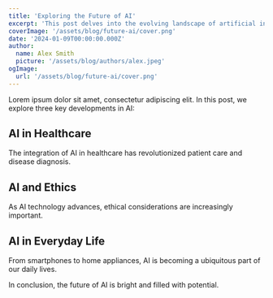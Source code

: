 ```yaml
---
title: 'Exploring the Future of AI'
excerpt: 'This post delves into the evolving landscape of artificial intelligence, highlighting three key developments.'
coverImage: '/assets/blog/future-ai/cover.png'
date: '2024-01-09T00:00:00.000Z'
author:
  name: Alex Smith
  picture: '/assets/blog/authors/alex.jpeg'
ogImage:
  url: '/assets/blog/future-ai/cover.png'
---
```



Lorem ipsum dolor sit amet, consectetur adipiscing elit. In this post, we explore three key developments in AI:

## AI in Healthcare
The integration of AI in healthcare has revolutionized patient care and disease diagnosis.

## AI and Ethics
As AI technology advances, ethical considerations are increasingly important.

## AI in Everyday Life
From smartphones to home appliances, AI is becoming a ubiquitous part of our daily lives.

In conclusion, the future of AI is bright and filled with potential.
